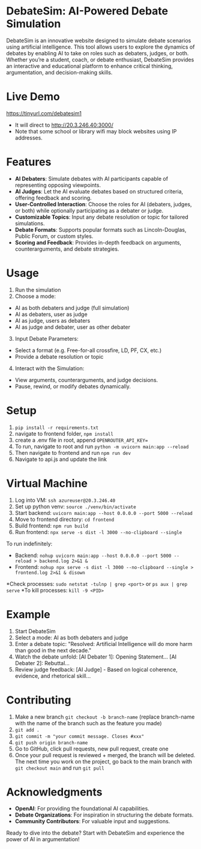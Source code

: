 # DebateSim: AI-Powered Debate Simulation

DebateSim is an innovative website designed to simulate debate scenarios using artificial intelligence. This tool allows users to explore the dynamics of debates by enabling AI to take on roles such as debaters, judges, or both. Whether you’re a student, coach, or debate enthusiast, DebateSim provides an interactive and educational platform to enhance critical thinking, argumentation, and decision-making skills. 

# Live Demo

https://tinyurl.com/debatesim1
* It will direct to http://20.3.246.40:3000/
* Note that some school or library wifi may block websites using IP addresses.

# Features
- **AI Debaters**: Simulate debates with AI participants capable of representing opposing viewpoints.
- **AI Judges**: Let the AI evaluate debates based on structured criteria, offering feedback and scoring.
- **User-Controlled Interaction**: Choose the roles for AI (debaters, judges, or both) while optionally participating as a debater or judge.
- **Customizable Topics**: Input any debate resolution or topic for tailored simulations.
- **Debate Formats**: Supports popular formats such as Lincoln-Douglas, Public Forum, or custom styles.
- **Scoring and Feedback**: Provides in-depth feedback on arguments, counterarguments, and debate strategies. 

# Usage
1. Run the simulation
2. Choose a mode:
- AI as both debaters and judge (full simulation)
- AI as debaters, user as judge
- AI as judge, users as debaters
- AI as judge and debater, user as other debater
3. Input Debate Parameters:
- Select a format (e.g. Free-for-all crossfire, LD, PF, CX, etc.)
- Provide a debate resolution or topic
4.	Interact with the Simulation:
- View arguments, counterarguments, and judge decisions.
- Pause, rewind, or modify debates dynamically.

# Setup
1. `pip install -r requirements.txt`
2. navigate to frontend folder, `npm install`
3. create a .env file in root, append `OPENROUTER_API_KEY=`
4. To run, navigate to root and run `python -m uvicorn main:app --reload`
5. Then navigate to frontend and run `npm run dev`
6. Navigate to api.js and update the link

# Virtual Machine
1. Log into VM: `ssh azureuser@20.3.246.40`
2. Set up python venv: `source ./venv/bin/activate`
3. Start backend: `uvicorn main:app --host 0.0.0.0 --port 5000 --reload`
4. Move to frontend directory: `cd frontend`
5. Build frontend: `npm run build`
6. Run frontend: `npx serve -s dist -l 3000 --no-clipboard --single`

To run indefinitely: 
- Backend: `nohup uvicorn main:app --host 0.0.0.0 --port 5000 --reload > backend.log 2>&1 &`
- Frontend: `nohup npx serve -s dist -l 3000 --no-clipboard --single > frontend.log 2>&1 & disown`

*Check processes: `sudo netstat -tulnp | grep <port>` or `ps aux | grep serve`
*To kill processes: `kill -9 <PID>` 



# Example
1.	Start DebateSim
2.	Select a mode: AI as both debaters and judge
3.	Enter a debate topic: "Resolved: Artificial Intelligence will do more harm than good in the next decade."
4.	Watch the debate unfold:
[AI Debater 1]: Opening Statement...
[AI Debater 2]: Rebuttal...
5.	Review judge feedback: [AI Judge] - Based on logical coherence, evidence, and rhetorical skill...

# Contributing 
1. Make a new branch `git checkout -b branch-name` (replace branch-name with the name of the branch such as the feature you made)
2. `git add .`
3. `git commit -m "your commit message. Closes #xxx"`
4. `git push origin branch-name`
5. Go to GitHub, click pull requests, new pull request, create one
6. Once your pull request is reviewed + merged, the branch will be deleted. The next time you work on the project, go back to the main branch with `git checkout main` and run `git pull`

# Acknowledgments
- **OpenAI**: For providing the foundational AI capabilities.
- **Debate Organizations**: For inspiration in structuring the debate formats.
- **Community Contributors**: For valuable input and suggestions.

Ready to dive into the debate? Start with DebateSim and experience the power of AI in argumentation!
